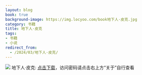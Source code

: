 ```yaml
---
layout: blog
book: true
background-image: https://img.locyoo.com/book地下人·皮克.jpg
category: 书籍
title: 地下人·皮克
tags:
- 书籍
- 小说
redirect_from:
  - /2024/03/地下人·皮克/
---
```

![](https://img.locyoo.com/book地下人·皮克.jpg)
地下人·皮克: <a name = "ref1" href="https://url18.ctfile.com/f/50983618-1041255037-2aaeee?p=3619">点击下载</a>，访问密码请点击右上方“关于”自行查看